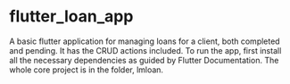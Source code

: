 # flutter_loan_app
A basic flutter application for managing loans for a client, both completed and pending. It has the CRUD actions included.
To run the app, first install all the necessary dependencies as guided by Flutter Documentation. The whole core project is in the folder, lmloan.
